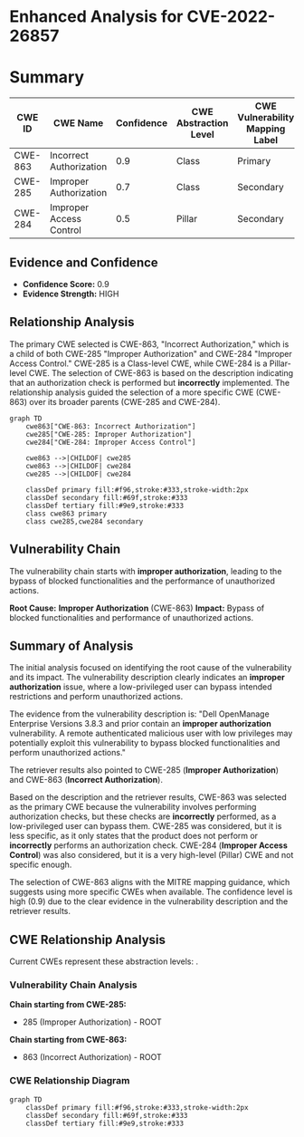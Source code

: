 # Enhanced Analysis for CVE-2022-26857

# Summary
| CWE ID | CWE Name | Confidence | CWE Abstraction Level | CWE Vulnerability Mapping Label | CWE-Vulnerability Mapping Notes |
|---|---|---|---|---|---|
| CWE-863 | Incorrect Authorization | 0.9 | Class | Primary | Allowed-with-Review |
| CWE-285 | Improper Authorization | 0.7 | Class | Secondary | Discouraged |
| CWE-284 | Improper Access Control | 0.5 | Pillar | Secondary | Discouraged |

## Evidence and Confidence

*   **Confidence Score:** 0.9
*   **Evidence Strength:** HIGH

## Relationship Analysis
The primary CWE selected is CWE-863, "Incorrect Authorization," which is a child of both CWE-285 "Improper Authorization" and CWE-284 "Improper Access Control." CWE-285 is a Class-level CWE, while CWE-284 is a Pillar-level CWE. The selection of CWE-863 is based on the description indicating that an authorization check is performed but **incorrectly** implemented. The relationship analysis guided the selection of a more specific CWE (CWE-863) over its broader parents (CWE-285 and CWE-284).

```mermaid
graph TD
    cwe863["CWE-863: Incorrect Authorization"]
    cwe285["CWE-285: Improper Authorization"]
    cwe284["CWE-284: Improper Access Control"]

    cwe863 -->|CHILDOF| cwe285
    cwe863 -->|CHILDOF| cwe284
    cwe285 -->|CHILDOF| cwe284

    classDef primary fill:#f96,stroke:#333,stroke-width:2px
    classDef secondary fill:#69f,stroke:#333
    classDef tertiary fill:#9e9,stroke:#333
    class cwe863 primary
    class cwe285,cwe284 secondary
```

## Vulnerability Chain
The vulnerability chain starts with **improper authorization**, leading to the bypass of blocked functionalities and the performance of unauthorized actions.

**Root Cause:** **Improper Authorization** (CWE-863)
**Impact:** Bypass of blocked functionalities and performance of unauthorized actions.

## Summary of Analysis
The initial analysis focused on identifying the root cause of the vulnerability and its impact. The vulnerability description clearly indicates an **improper authorization** issue, where a low-privileged user can bypass intended restrictions and perform unauthorized actions.

The evidence from the vulnerability description is: "Dell OpenManage Enterprise Versions 3.8.3 and prior contain an **improper authorization** vulnerability. A remote authenticated malicious user with low privileges may potentially exploit this vulnerability to bypass blocked functionalities and perform unauthorized actions."

The retriever results also pointed to CWE-285 (**Improper Authorization**) and CWE-863 (**Incorrect Authorization**).

Based on the description and the retriever results, CWE-863 was selected as the primary CWE because the vulnerability involves performing authorization checks, but these checks are **incorrectly** performed, as a low-privileged user can bypass them. CWE-285 was considered, but it is less specific, as it only states that the product does not perform or **incorrectly** performs an authorization check. CWE-284 (**Improper Access Control**) was also considered, but it is a very high-level (Pillar) CWE and not specific enough.

The selection of CWE-863 aligns with the MITRE mapping guidance, which suggests using more specific CWEs when available. The confidence level is high (0.9) due to the clear evidence in the vulnerability description and the retriever results.


## CWE Relationship Analysis

Current CWEs represent these abstraction levels: .


### Vulnerability Chain Analysis

**Chain starting from CWE-285:**
- 285 (Improper Authorization) - ROOT


**Chain starting from CWE-863:**
- 863 (Incorrect Authorization) - ROOT



### CWE Relationship Diagram

```mermaid
graph TD
    classDef primary fill:#f96,stroke:#333,stroke-width:2px
    classDef secondary fill:#69f,stroke:#333
    classDef tertiary fill:#9e9,stroke:#333
```